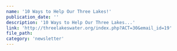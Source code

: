 ```yaml
---
name: '10 Ways to Help Our Three Lakes!'
publication_date: ''
description: '10 Ways to Help Our Three Lakes...'
link: 'http://threelakeswater.org/index.php?ACT=30&email_id=19'
file_path:
category: 'newsletter'
---
```

